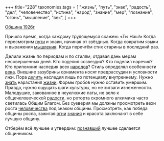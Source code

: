 +++
title="228"
taxonomies.tags = [
 "жизнь",
 "путь",
 "знак",
 "радость",
 "дел",
 "человечество",
 "истина",
 "народ",
 "знание",
 "мер",
 "познание",
 "огонь",
 "мышление",
 "век",
]
+++

[Община 1926г](/agni/1926)

Пришло время, когда каждому трудящемуся скажем: «Ты Наш!» Когда пересмотрим [пути](/tags/путь) и знаки, начиная от звёздных. Когда сократим языки и выражения [мышления](/tags/мышление). Когда перечтём стих старины в последний раз.   

Делили жизнь по периодам и по стилям, отдавая дань мерам несовершенных дней. Кто поделил созвездия? Кто поделил наречия? Кто припомнил наследия всех [народов](/tags/народ)? Стиль определял особенности [века](/tags/век). Внешние зазубрины орнамента носят предрассудки и условности лжи. Пора [делить](/tags/дел) наследия лишь по потенциалу внутреннему. Нужно [знать](/tags/познание) нарастания [жизни](/tags/жизнь). Формы гробов нужно оставить умершим. Правда, нужно ощущать шаги культуры, но не зигзаги изнеженности. Малодушие, закованное в неуклюжие латы, не вело к общечеловеческой [радости](/tags/радость), но реторта скромного алхимика часто светилась Общим Благом. Без суеверия мы должны просмотреть вехи роста [человечества](/tags/человечество) под знаком общины. Просмотреть, как победа общины росла, зажигая [огни](/tags/огонь) [знания](/tags/знание) и красота заключают в себе лучшую общину.   

Отберём всё лучшее и утвердим: [познавший](/tags/познание) лучшее сделается общинником.   

